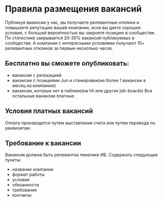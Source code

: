 # Правила размещения вакансий

Публикуя вакансии у нас, вы получаете релевантные отклики и повышаете репутацию вашей компании, если вы даете хорошие условия, с большей вероятностью вы закроете позицию
в сообществе. По статистике закрывается 20-30% вакансий публикуемых в сообществе.
А компании с интересными условиями получают 10+ релевантных откликов за первые несколько часов.

## **Бесплатно** вы сможете опубликовать: 
- вакансии с релокацией
- вакансии с позициями Jun и стажировки(не более 1 вакансии в месяц на компанию)
- вакансии, которых нет в паблике(на hh или других job-boards)
Все остальные вакансии платные.

## Условия платных вакансий
Оплата производится путем выставления счета или путем перевода по реквизитам.

## **Требование к вакансии**
Вакансия должна быть релевантна тематике ИБ.
Содержать следующие пункты:
 - название компании
 - формат работы
 - условия 
 - обязанности 
 - требования
 - контакты 
